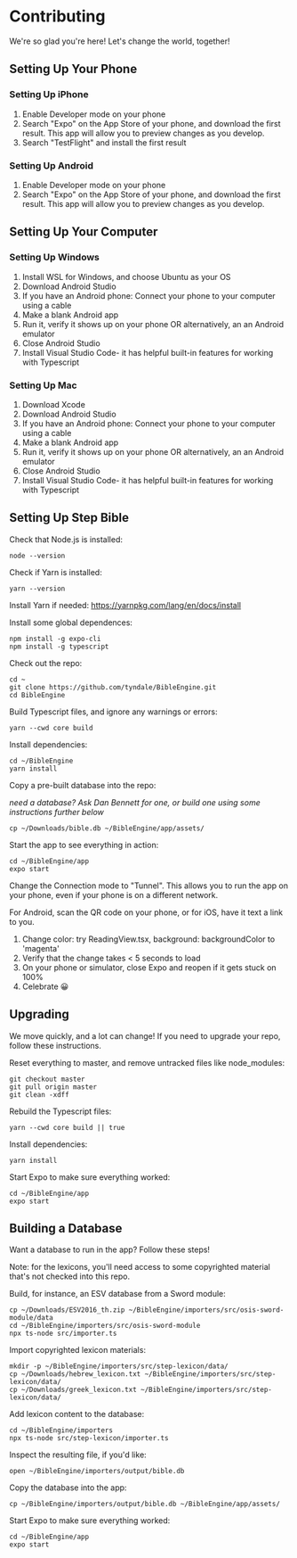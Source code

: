 # Contributing

We're so glad you're here! Let's change the world, together!

## Setting Up Your Phone

### Setting Up iPhone

1. Enable Developer mode on your phone
2. Search "Expo" on the App Store of your phone, and download the first result. This app will allow you to preview changes as you develop.
3. Search "TestFlight" and install the first result

### Setting Up Android

1. Enable Developer mode on your phone
2. Search "Expo" on the App Store of your phone, and download the first result. This app will allow you to preview changes as you develop.

## Setting Up Your Computer

### Setting Up Windows

1. Install WSL for Windows, and choose Ubuntu as your OS
1. Download Android Studio
1. If you have an Android phone: Connect your phone to your computer using a cable
1. Make a blank Android app
1. Run it, verify it shows up on your phone OR alternatively, an an Android emulator
1. Close Android Studio
1. Install Visual Studio Code- it has helpful built-in features for working with Typescript

### Setting Up Mac

1. Download Xcode
1. Download Android Studio
1. If you have an Android phone: Connect your phone to your computer using a cable
1. Make a blank Android app
1. Run it, verify it shows up on your phone OR alternatively, an an Android emulator
1. Close Android Studio
1. Install Visual Studio Code- it has helpful built-in features for working with Typescript

## Setting Up Step Bible

Check that Node.js is installed:

```
node --version
```

Check if Yarn is installed:

```
yarn --version
```

Install Yarn if needed: https://yarnpkg.com/lang/en/docs/install

Install some global dependences:

```
npm install -g expo-cli
npm install -g typescript
```

Check out the repo:

```
cd ~
git clone https://github.com/tyndale/BibleEngine.git
cd BibleEngine
```

Build Typescript files, and ignore any warnings or errors:

```
yarn --cwd core build
```

Install dependencies:

```
cd ~/BibleEngine
yarn install
```

Copy a pre-built database into the repo:

_need a database? Ask Dan Bennett for one, or build one using some instructions further below_

```
cp ~/Downloads/bible.db ~/BibleEngine/app/assets/
```

Start the app to see everything in action:

```
cd ~/BibleEngine/app
expo start
```

Change the Connection mode to "Tunnel". This allows you to run the app on your phone, even if your phone is on a different network.

For Android, scan the QR code on your phone, or for iOS, have it text a link to you.

1. Change color: try ReadingView.tsx, background: backgroundColor to 'magenta'
1. Verify that the change takes < 5 seconds to load
1. On your phone or simulator, close Expo and reopen if it gets stuck on 100%
1. Celebrate 😀

## Upgrading

We move quickly, and a lot can change! If you need to upgrade your repo, follow these instructions.

Reset everything to master, and remove untracked files like node_modules:

```
git checkout master
git pull origin master
git clean -xdff
```

Rebuild the Typescript files:

```
yarn --cwd core build || true
```

Install dependencies:

```
yarn install
```

Start Expo to make sure everything worked:

```
cd ~/BibleEngine/app
expo start
```

## Building a Database

Want a database to run in the app? Follow these steps!

Note: for the lexicons, you'll need access to some copyrighted material that's not checked into this repo.

Build, for instance, an ESV database from a Sword module:

```
cp ~/Downloads/ESV2016_th.zip ~/BibleEngine/importers/src/osis-sword-module/data
cd ~/BibleEngine/importers/src/osis-sword-module
npx ts-node src/importer.ts
```

Import copyrighted lexicon materials:

```
mkdir -p ~/BibleEngine/importers/src/step-lexicon/data/
cp ~/Downloads/hebrew_lexicon.txt ~/BibleEngine/importers/src/step-lexicon/data/
cp ~/Downloads/greek_lexicon.txt ~/BibleEngine/importers/src/step-lexicon/data/
```

Add lexicon content to the database:

```
cd ~/BibleEngine/importers
npx ts-node src/step-lexicon/importer.ts
```

Inspect the resulting file, if you'd like:

```
open ~/BibleEngine/importers/output/bible.db
```

Copy the database into the app:

```
cp ~/BibleEngine/importers/output/bible.db ~/BibleEngine/app/assets/
```

Start Expo to make sure everything worked:

```
cd ~/BibleEngine/app
expo start
```

